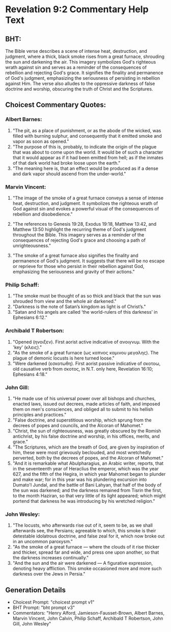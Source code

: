 # Revelation 9:2 Commentary Help Text

## BHT:
The Bible verse describes a scene of intense heat, destruction, and judgment, where a thick, black smoke rises from a great furnace, shrouding the sun and darkening the air. This imagery symbolizes God's righteous wrath against sin and serves as a reminder of the consequences of rebellion and rejecting God's grace. It signifies the finality and permanence of God's judgment, emphasizing the seriousness of persisting in rebellion against Him. The verse also alludes to the oppressive darkness of false doctrine and worship, obscuring the truth of Christ and the Scriptures.

## Choicest Commentary Quotes:
### Albert Barnes:
1. "The pit, as a place of punishment, or as the abode of the wicked, was filled with burning sulphur, and consequently that it emitted smoke and vapor as soon as opened."
2. "The purpose of this is, probably, to indicate the origin of the plague that was about to come upon the world. It would be of such a character that it would appear as if it had been emitted from hell; as if the inmates of that dark world had broke loose upon the earth."
3. "The meaning here is, that an effect would be produced as if a dense and dark vapor should ascend from the under-world."

### Marvin Vincent:
1. "The image of the smoke of a great furnace conveys a sense of intense heat, destruction, and judgment. It symbolizes the righteous wrath of God against sin and evokes a powerful visual of the consequences of rebellion and disobedience." 

2. "The references to Genesis 19:28, Exodus 19:18, Matthew 13:42, and Matthew 13:50 highlight the recurring theme of God's judgment throughout the Bible. This imagery serves as a reminder of the consequences of rejecting God's grace and choosing a path of unrighteousness."

3. "The smoke of a great furnace also signifies the finality and permanence of God's judgment. It suggests that there will be no escape or reprieve for those who persist in their rebellion against God, emphasizing the seriousness and gravity of their actions."

### Philip Schaff:
1. "The smoke must be thought of as so thick and black that the sun was shrouded from view and the whole air darkened."
2. "Darkness is the note of Satan’s kingdom as light is of Christ’s."
3. "Satan and his angels are called ‘the world-rulers of this darkness’ in Ephesians 6:12."

### Archibald T Robertson:
1. "Opened (ηνοιξεν). First aorist active indicative of ανοιγνυμ. With the 'key' (κλεις)." 
2. "As the smoke of a great furnace (ως καπνος καμινου μεγαλης). The plague of demonic locusts is here turned loose."
3. "Were darkened (εσκοτωθη). First aorist passive indicative of σκοτοω, old causative verb from σκοτος, in N.T. only here, Revelation 16:10; Ephesians 4:18."

### John Gill:
1. "He made use of his universal power over all bishops and churches, enacted laws, issued out decrees, made articles of faith, and imposed them on men's consciences, and obliged all to submit to his hellish principles and practices."
2. "False doctrine, and superstitious worship, which sprung from the decrees of popes and councils, and the Alcoran of Mahomet."
3. "Christ, the sun of righteousness, was greatly obscured by the Romish antichrist, by his false doctrine and worship, in his offices, merits, and grace."
4. "The Scriptures, which are the breath of God, are given by inspiration of him, these were most grievously beclouded, and most wretchedly perverted, both by the decrees of popes, and the Alcoran of Mahomet."
5. "And it is remarkable what Abulpharagius, an Arabic writer, reports, that in the seventeenth year of Heraclius the emperor, which was the year 627, and the fifth of the Hegira, in which year Mahomet began to plunder and make war; for in this year was his plundering excursion into Dumato'l Jundal, and the battle of Bani Lahyan, that half of the body of the sun was darkened; and the darkness remained from Tisrin the first, to the month Haziran, so that very little of its light appeared; which might portend that darkness he was introducing by his wretched religion."

### John Wesley:
1. "The locusts, who afterwards rise out of it, seem to be, as we shall afterwards see, the Persians; agreeable to which, this smoke is their detestable idolatrous doctrine, and false zeal for it, which now broke out in an uncommon paroxysm."
2. "As the smoke of a great furnace — where the clouds of it rise thicker and thicker, spread far and wide, and press one upon another, so that the darkness increases continually."
3. "And the sun and the air were darkened — A figurative expression, denoting heavy affliction. This smoke occasioned more and more such darkness over the Jews in Persia."


## Generation Details
- Choicest Prompt: "choicest prompt v1"
- BHT Prompt: "bht prompt v3"
- Commentators: "Henry Alford, Jamieson-Fausset-Brown, Albert Barnes, Marvin Vincent, John Calvin, Philip Schaff, Archibald T Robertson, John Gill, John Wesley"

